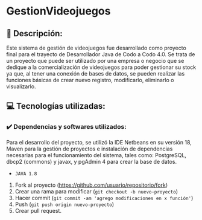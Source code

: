 # GestionVideojuegos

## 🚀 Descripción:
Este sistema de gestión de videojuegos fue desarrollado como proyecto final para el trayecto de Desarrollador Java de Codo a Codo 4.0. Se trata de un proyecto 
que puede ser utilizado por una empresa o negocio que se dedique a la comercialización de videojuegos para poder gestionar su stock ya que, al tener una conexión 
de bases de datos, se pueden realizar las funciones básicas de crear nuevo registro, modificarlo, eliminarlo o visualizarlo. 

## 💻 Tecnologías utilizadas:
### ✔️ Dependencias y softwares utilizados:
Para el desarrollo del proyecto, se utilizó la IDE Netbeans en su versión 18, Maven para la gestión de proyectos e instalación de dependencias necesarias para el 
funcionamiento del sistema, tales como: PostgreSQL, dbcp2 (commons) y javax, y pgAdmin 4 para crear la base de datos.

- `JAVA 1.8`



1. Fork al proyecto (<https://github.com/usuario/repositorio/fork>)
2. Crear una rama para modificar (`git checkout -b nuevo-proyecto`)
3. Hacer commit (`git commit -am 'agrego modificaciones en x función'`)
4. Push (`git push origin nuevo-proyecto`)
5. Crear pull request.
